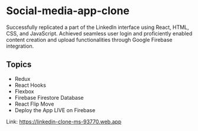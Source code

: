 # Social-media-app-clone
Successfully replicated a part of the LinkedIn interface using React, HTML, CSS, and JavaScript. Achieved seamless user login and proficiently enabled content creation and upload functionalities through Google Firebase integration.

## Topics
- Redux
- React Hooks
- Flexbox
- Firebase Firestore Database
- React Flip Move
- Deploy the App LIVE on Firebase

Link: https://linkedin-clone-ms-93770.web.app
